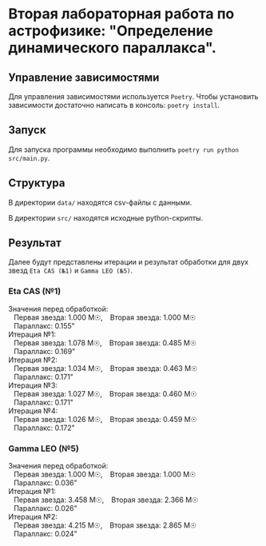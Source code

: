 # Вторая лабораторная работа по астрофизике: "Определение динамического параллакса".
## Управление зависимостями
Для управления зависимостями используется `Poetry`. Чтобы установить зависимости достаточно написать в консоль: `poetry install`.

## Запуск
Для запуска программы необходимо выполнить `poetry run python src/main.py`.

## Структура
В директории `data/` находятся csv-файлы с данными.

В директории `src/` находятся исходные python-скрипты.

## Результат
Далее будут представлены итерации и результат обработки для двух звезд `Eta CAS (№1)` и `Gamma LEO (№5)`.

### Eta CAS (№1)
Значения перед обработкой:\
&ensp; Первая звезда: 1.000 M☉, &ensp; Вторая звезда: 1.000 M☉\
&ensp; Параллакс: 0.155"\
Итерация №1:\
&ensp; Первая звезда: 1.078 M☉, &ensp; Вторая звезда: 0.485 M☉\
&ensp; Параллакс: 0.169"\
Итерация №2:\
&ensp; Первая звезда: 1.034 M☉, &ensp; Вторая звезда: 0.463 M☉\
&ensp; Параллакс: 0.171"\
Итерация №3:\
&ensp; Первая звезда: 1.027 M☉, &ensp; Вторая звезда: 0.460 M☉\
&ensp; Параллакс: 0.171"\
Итерация №4:\
&ensp; Первая звезда: 1.026 M☉, &ensp; Вторая звезда: 0.459 M☉\
&ensp; Параллакс: 0.172"

### Gamma LEO (№5)
Значения перед обработкой:\
&ensp; Первая звезда: 1.000 M☉, &ensp; Вторая звезда: 1.000 M☉\
&ensp; Параллакс: 0.036"\
Итерация №1:\
&ensp; Первая звезда: 3.458 M☉, &ensp; Вторая звезда: 2.366 M☉\
&ensp; Параллакс: 0.026"\
Итерация №2:\
&ensp; Первая звезда: 4.215 M☉, &ensp; Вторая звезда: 2.865 M☉\
&ensp; Параллакс: 0.024"

